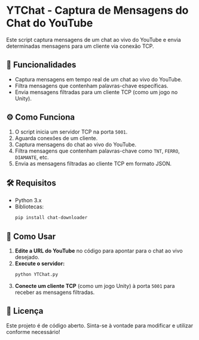 # YTChat - Captura de Mensagens do Chat do YouTube  

Este script captura mensagens de um chat ao vivo do YouTube e envia determinadas mensagens para um cliente via conexão TCP.  

## 📌 Funcionalidades  
- Captura mensagens em tempo real de um chat ao vivo do YouTube.  
- Filtra mensagens que contenham palavras-chave específicas.  
- Envia mensagens filtradas para um cliente TCP (como um jogo no Unity).  

## ⚙️ Como Funciona  
1. O script inicia um servidor TCP na porta `5001`.  
2. Aguarda conexões de um cliente.  
3. Captura mensagens do chat ao vivo do YouTube.  
4. Filtra mensagens que contenham palavras-chave como `TNT`, `FERRO`, `DIAMANTE`, etc.  
5. Envia as mensagens filtradas ao cliente TCP em formato JSON.  

## 🛠️ Requisitos  
- Python 3.x  
- Bibliotecas:  
  ```sh
  pip install chat-downloader
  ```  

## 🚀 Como Usar  
1. **Edite a URL do YouTube** no código para apontar para o chat ao vivo desejado.  
2. **Execute o servidor:**  
   ```sh
   python YTChat.py
   ```  
3. **Conecte um cliente TCP** (como um jogo Unity) à porta `5001` para receber as mensagens filtradas.  

## 📜 Licença  
Este projeto é de código aberto. Sinta-se à vontade para modificar e utilizar conforme necessário!  
